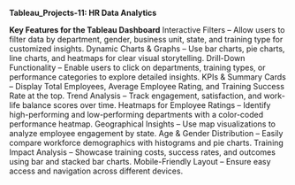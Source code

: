 **Tableau_Projects-11: HR Data Analytics**

**Key Features for the Tableau Dashboard**
Interactive Filters – Allow users to filter data by department, gender, business unit, state, and training type for customized insights.
Dynamic Charts & Graphs – Use bar charts, pie charts, line charts, and heatmaps for clear visual storytelling.
Drill-Down Functionality – Enable users to click on departments, training types, or performance categories to explore detailed insights.
KPIs & Summary Cards – Display Total Employees, Average Employee Rating, and Training Success Rate at the top.
Trend Analysis – Track engagement, satisfaction, and work-life balance scores over time.
Heatmaps for Employee Ratings – Identify high-performing and low-performing departments with a color-coded performance heatmap.
Geographical Insights – Use map visualizations to analyze employee engagement by state.
Age & Gender Distribution – Easily compare workforce demographics with histograms and pie charts.
Training Impact Analysis – Showcase training costs, success rates, and outcomes using bar and stacked bar charts.
Mobile-Friendly Layout – Ensure easy access and navigation across different devices.
